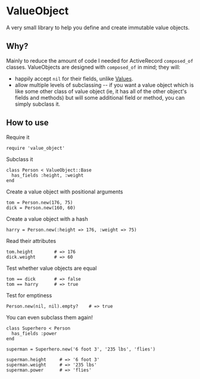 # ValueObject

A very small library to help you define and create immutable value objects.

## Why?

Mainly to reduce the amount of code I needed for ActiveRecord `composed_of` classes.
ValueObjects are designed with `composed_of` in mind; they will:

* happily accept `nil` for their fields, unlike [Values](https://github.com/tcrayford/Values).
* allow multiple levels of subclassing -- if you want a value object
which is like some other class of value object (ie, it has all of the other object's fields
and methods) but will some additional field or method, you can simply subclass it.

## How to use

Require it

    require 'value_object'

Subclass it


    class Person < ValueObject::Base
      has_fields :height, :weight
    end

Create a value object with positional arguments

    tom = Person.new(176, 75)
    dick = Person.new(160, 60)

Create a value object with a hash

    harry = Person.new(:height => 176, :weight => 75)
    
Read their attributes

    tom.height        # => 176
    dick.weight       # => 60

Test whether value objects are equal

    tom == dick       # => false
    tom == harry      # => true

Test for emptiness

    Person.new(nil, nil).empty?    # => true

You can even subclass them again!

    class Superhero < Person
      has_fields :power
    end

    superman = Superhero.new('6 foot 3', '235 lbs', 'flies')

    superman.height     # => '6 foot 3'
    superman.weight     # => '235 lbs'
    superman.power      # => 'flies'
